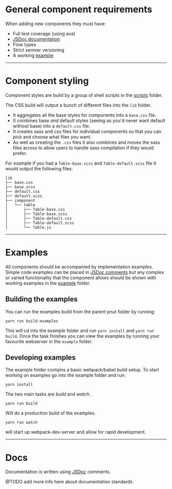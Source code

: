 

# General component requirements

When adding new components they must have:
- Full test coverage (using ava)
- [JSDoc documentation](#docs)
- Flow types
- Strict semver versioning
- A working [example](#examples)

---

# Component styling

Component styles are build by a group of shell scripts in the [scripts](/scripts) folder.

The CSS build will output a bunch of different files into the `lib` folder.

- It aggregates all the base styles for components into a `base.css` file.
- It combines base _and_ default styles (seeing as you'd never want default without base) into a `default.css` file.
- It creates sass and css files for individual components so that you can pick and choose what files you want.
- As well as creating the `.css` files it also combines and moves the sass files across to allow users to handle sass compilation if they would prefer.

For example if you had a `Table-base.scss` and `Table-default.scss` file it would output the following files:

```
lib
├── base.css
├── base.scss
├── default.css
├── default.scss
├── component
│   └── table
│       ├── Table-base.css
│       ├── Table-base.scss
│       ├── Table-default.css
│       ├── Table-default.scss
│       └── Table.js
```


---

# Examples

All components should be accompanied by implementation examples. Simple code examples can be placed in [JSDoc comments](http://usejsdoc.org/tags-example.html) but any complex or varied functionality that the component allows should be shown with working examples in the [example](/example) folder.

## Building the examples

You can run the examples build from the parent pnut folder by running:

```
yarn run build-examples
```

This will cd into the example folder and run `yarn install` and `yarn run build`. Once the task finishes you can view the examples by running your favourite webserver in the `example` folder.


## Developing examples

The example folder contains a basic webpack/babel build setup. To start working on examples go into the example folder and run:

```
yarn install
```

The two main tasks are _build_ and _watch_.

```
yarn run build
```
Will do a production build of the examples.

```
yarn run watch
```
will start up webpack-dev-server and allow for rapid development.

---

# Docs

Documentation is written using [JSDoc](http://usejsdoc.org/) comments.

@TODO add more info here about documentation standards.
